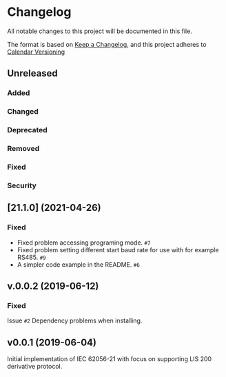 
# Changelog
All notable changes to this project will be documented in this file.


The format is based on [Keep a Changelog](https://keepachangelog.com/en/1.0.0/),
and this project adheres to [Calendar Versioning](https://calver.org/)


## Unreleased

### Added

### Changed

### Deprecated

### Removed

### Fixed

### Security

## [21.1.0]  (2021-04-26)

### Fixed

* Fixed problem accessing programing mode. `#7`
* Fixed problem setting different start baud rate for use with for example RS485. `#9`
* A simpler code example in the README. `#6`

## v.0.0.2 (2019-06-12)

### Fixed

Issue `#2` Dependency problems when installing.

## v0.0.1 (2019-06-04)

Initial implementation of IEC 62056-21 with focus on supporting LIS 200 derivative 
protocol.